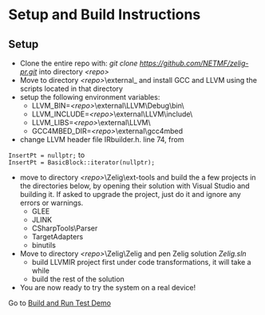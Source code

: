 # Setup and Build Instructions

## Setup
* Clone the entire repo with: _git clone https://github.com/NETMF/zelig-pr.git_ into directory _\<repo\>_
* Move to directory _\<repo\>_\\external_ and install GCC and LLVM using the scripts located in that directory
* setup the following environment variables:   
  * LLVM_BIN=_\<repo\>_\\external\\LLVM\\Debug\\bin\\  
  * LLVM_INCLUDE=_\<repo\>_\\external\\LLVM\\include\\  
  * LLVM_LIBS=_\<repo\>_\\external\\LLVM\\  
  * GCC4MBED_DIR=_\<repo\>_\\external\\gcc4mbed
* change LLVM header file IRbuilder.h. line 74, from 

`InsertPt = nullptr;`  to  
`InsertPt = BasicBlock::iterator(nullptr);`  

* move to directory _\<repo\>_\\Zelig\ext-tools and build the a few projects in the directories below, by opening their solution with Visual Studio and building it. If asked to upgrade the project, just do it and ignore any errors or warnings. 
  * GLEE 
  * JLINK  
  * CSharpTools\Parser  
  * TargetAdapters  
  * binutils 
* Move to directory _\<repo\>_\\Zelig\Zelig and pen Zelig solution _Zelig.sln_ 
  * build LLVMIR project first under code transformations, it will take a while 
  * build the rest of the solution 
* You are now ready to try the system on a real device! 

Go to [Build and Run Test Demo](https://github.com/NETMF/zelig-pr/wiki/demo) 
